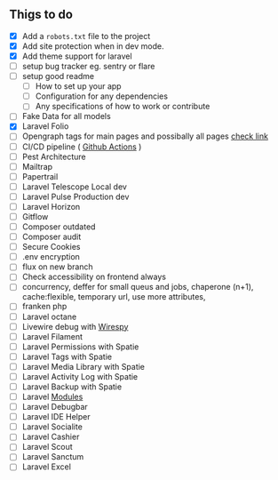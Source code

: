 ## Thigs to do 

- [x] Add a `robots.txt` file to the project
- [x] Add site protection when in dev mode.
- [x] Add theme support for laravel
- [ ] setup bug tracker eg. sentry or flare
- [ ] setup good readme
    - [ ] How to set up your app 
    - [ ] Configuration for any dependencies 
    - [ ] Any specifications of how to work or contribute
- [ ] Fake Data for all models
- [x] Laravel Folio
- [ ] Opengraph tags for main pages and possibally all pages [check link](https://www.opengraph.xyz/)
- [ ] CI/CD pipeline ( [Github Actions](https://mattstauffer.com/blog/how-to-trigger-a-webhook-on-a-schedule-using-github-actions/) )
- [ ] Pest Architecture
- [ ] Mailtrap
- [ ] Papertrail
- [ ] Laravel Telescope Local dev
- [ ] Laravel Pulse Production dev
- [ ] Laravel Horizon
- [ ] Gitflow
- [ ] Composer outdated
- [ ] Composer audit
- [ ] Secure Cookies
- [ ] .env encryption
- [ ] flux on new branch
- [ ] Check accessibility on frontend always
- [ ] concurrency, deffer for small queus and jobs, chaperone (n+1), cache:flexible, temporary url, use more attributes,
- [ ] franken php 
- [ ] Laravel octane
- [ ] Livewire debug with [Wirespy](https://github.com/wire-elements/wire-spy)
- [ ] Laravel Filament
- [ ] Laravel Permissions with Spatie
- [ ] Laravel Tags with Spatie
- [ ] Laravel Media Library with Spatie
- [ ] Laravel Activity Log with Spatie
- [ ] Laravel Backup with Spatie
- [ ] Laravel [Modules](https://laravelmodules.com/)
- [ ] Laravel Debugbar
- [ ] Laravel IDE Helper
- [ ] Laravel Socialite
- [ ] Laravel Cashier
- [ ] Laravel Scout
- [ ] Laravel Sanctum
- [ ] Laravel Excel
